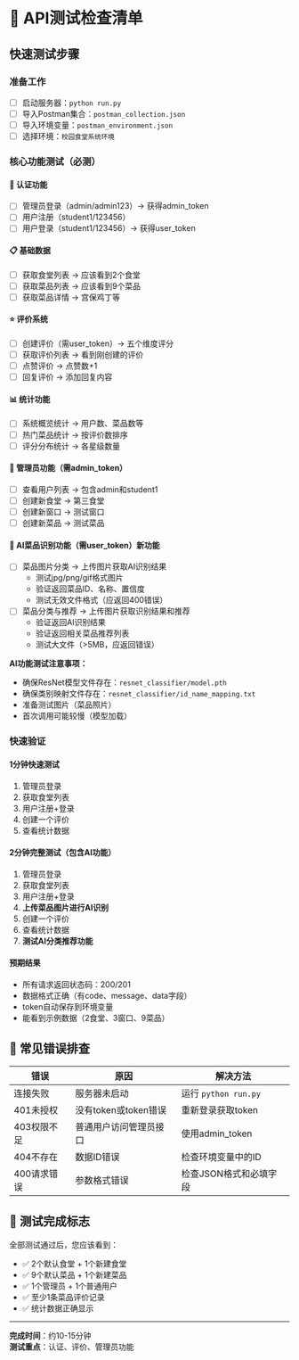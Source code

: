 # 🧪 API测试检查清单

## 快速测试步骤

### 准备工作
- [ ] 启动服务器：`python run.py`
- [ ] 导入Postman集合：`postman_collection.json`
- [ ] 导入环境变量：`postman_environment.json`
- [ ] 选择环境：`校园食堂系统环境`

### 核心功能测试（必测）

#### 🔐 认证功能
- [ ] 管理员登录（admin/admin123）→ 获得admin_token
- [ ] 用户注册（student1/123456）
- [ ] 用户登录（student1/123456）→ 获得user_token

#### 📋 基础数据
- [ ] 获取食堂列表 → 应该看到2个食堂
- [ ] 获取菜品列表 → 应该看到9个菜品
- [ ] 获取菜品详情 → 宫保鸡丁等

#### ⭐ 评价系统
- [ ] 创建评价（需user_token）→ 五个维度评分
- [ ] 获取评价列表 → 看到刚创建的评价
- [ ] 点赞评价 → 点赞数+1
- [ ] 回复评价 → 添加回复内容

#### 📊 统计功能
- [ ] 系统概览统计 → 用户数、菜品数等
- [ ] 热门菜品统计 → 按评价数排序
- [ ] 评分分布统计 → 各星级数量

#### 👑 管理员功能（需admin_token）
- [ ] 查看用户列表 → 包含admin和student1
- [ ] 创建新食堂 → 第三食堂
- [ ] 创建新窗口 → 测试窗口
- [ ] 创建新菜品 → 测试菜品

#### 🤖 AI菜品识别功能（需user_token）**新功能**
- [ ] 菜品图片分类 → 上传图片获取AI识别结果
  - 测试jpg/png/gif格式图片
  - 验证返回菜品ID、名称、置信度
  - 测试无效文件格式（应返回400错误）
- [ ] 菜品分类与推荐 → 上传图片获取识别结果和推荐
  - 验证返回AI识别结果
  - 验证返回相关菜品推荐列表
  - 测试大文件（>5MB，应返回错误）

**AI功能测试注意事项：**
- 确保ResNet模型文件存在：`resnet_classifier/model.pth`
- 确保类别映射文件存在：`resnet_classifier/id_name_mapping.txt`
- 准备测试图片（菜品照片）
- 首次调用可能较慢（模型加载）

### 快速验证

#### 1分钟快速测试
1. 管理员登录
2. 获取食堂列表
3. 用户注册+登录
4. 创建一个评价
5. 查看统计数据

#### 2分钟完整测试（包含AI功能）
1. 管理员登录
2. 获取食堂列表
3. 用户注册+登录
4. **上传菜品图片进行AI识别**
5. 创建一个评价
6. 查看统计数据
7. **测试AI分类推荐功能**

#### 预期结果
- 所有请求返回状态码：200/201
- 数据格式正确（有code、message、data字段）
- token自动保存到环境变量
- 能看到示例数据（2食堂、3窗口、9菜品）

## 🚨 常见错误排查

| 错误 | 原因 | 解决方法 |
|------|------|----------|
| 连接失败 | 服务器未启动 | 运行 `python run.py` |
| 401未授权 | 没有token或token错误 | 重新登录获取token |
| 403权限不足 | 普通用户访问管理员接口 | 使用admin_token |
| 404不存在 | 数据ID错误 | 检查环境变量中的ID |
| 400请求错误 | 参数格式错误 | 检查JSON格式和必填字段 |

## 🎯 测试完成标志

全部测试通过后，您应该看到：
- ✅ 2个默认食堂 + 1个新建食堂
- ✅ 9个默认菜品 + 1个新建菜品  
- ✅ 1个管理员 + 1个普通用户
- ✅ 至少1条菜品评价记录
- ✅ 统计数据正确显示

---

**完成时间**：约10-15分钟  
**测试重点**：认证、评价、管理员功能
